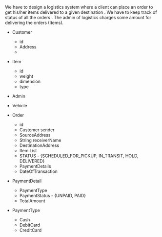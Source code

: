 We have to design a logistics system where a client can place an order to get his/her items delivered to a given destination .
We have to keep track of status of all the orders . The admin of logistics charges some amount for delivering the orders (Items).

- Customer
    - id
    - Address
    - 
    
- Item
    - id
    - weight
    - dimension
    - type
    
- Admin

- Vehicle

- Order
    - id
    - Customer sender
    - SourceAddress
    - String receiverName
    - DestinationAddress
    - Item List 
    - STATUS - {SCHEDULED_FOR_PICKUP, IN_TRANSIT, HOLD, DELIVERED}
    - PaymentDetails
    - DateOfTransaction

- PaymentDetail
    - PaymentType
    - PaymentStatus - {UNPAID, PAID}
    - TotalAmount
- PaymentType
    - Cash
    - DebitCard
    - CreditCard
